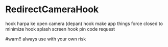 # RedirectCameraHook
hook harpa ke open camera (depan)
hook make app things force closed to minimize
hook splash screen
hook pin code request

#warn!!
always use with your own risk 
